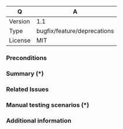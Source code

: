 <!--
    Pull request template for DooWiki.
    Please, try to add a lot of information to us:
     - Summary of the pull request;
     - Related issues;
     - Manual testing scenarios;
    Required fields are marked with (*).
-->

## <!-- Pull Request Title -->

| Q             | A                                                           |
|---------------|-------------------------------------------------------------|
| Version       | 1.1 <!-- provide to us the version or branch of DooWiki --> |
| Type          | bugfix/feature/deprecations <!-- choose one -->             |
| License       | MIT                                                         |

### Preconditions
<!-- Some preconditions (not required). -->

### Summary (*)
<!-- Summary of the pull request. -->

### Related Issues
<!-- Related issues and/or pull requests. -->

### Manual testing scenarios (*)
<!-- Please provide to us a testing scenario that we could reproduce the bug and the fix. -->

### Additional information
<!-- Additional information or the info that not fit to other points. -->
